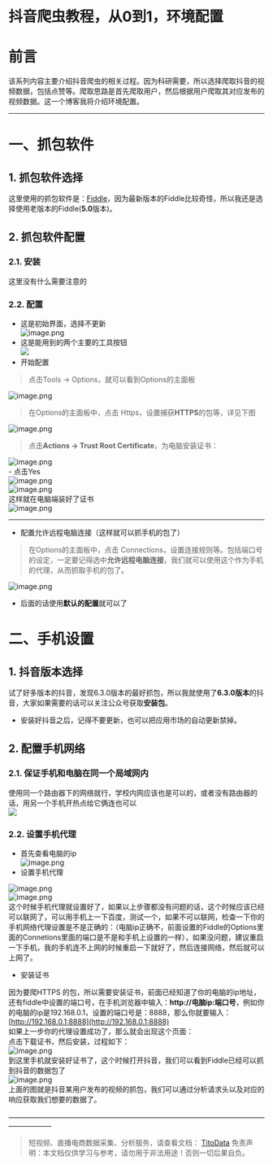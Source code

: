 # 抖音爬虫教程，从0到1，环境配置

<a name="f6SlM"></a>
# 前言
该系列内容主要介绍抖音爬虫的相关过程。因为科研需要，所以选择爬取抖音的视频数据，包括点赞等。爬取思路是首先爬取用户，然后根据用户爬取其对应发布的视频数据。这一个博客我将介绍环境配置。 

---

<a name="2TqZ5"></a>
# 一、抓包软件
<a name="0CaNV"></a>
## 1. 抓包软件选择
这里使用的抓包软件是：[Fiddle](https://www.telerik.com/fiddler)，因为最新版本的Fiddle比较奇怪，所以我还是选择使用老版本的Fiddle(**5.0**版本)。
<a name="8UepP"></a>
## 2. 抓包软件配置
<a name="q3Fqk"></a>
### 2.1. 安装
这里没有什么需要注意的
<a name="Z29qQ"></a>
### 2.2. 配置

- 这是初始界面，选择不更新<br />![image.png](https://cdn.nlark.com/yuque/0/2020/png/97322/1607128973296-90423614-3358-400e-81fd-ed7cedd591f1.png#align=left&display=inline&height=698&margin=%5Bobject%20Object%5D&name=image.png&originHeight=1396&originWidth=2850&size=1182354&status=done&style=none&width=1425)
- 这是能用到的两个主要的工具按钮<br />![](https://cdn.nlark.com/yuque/0/2020/png/97322/1607128935664-1b193439-decc-45c3-95b9-4930827fda1b.png#align=left&display=inline&height=155&margin=%5Bobject%20Object%5D&originHeight=155&originWidth=705&size=0&status=done&style=none&width=705)
- 开始配置
> 点击Tools -> Options，就可以看到Options的主面板

![image.png](https://cdn.nlark.com/yuque/0/2020/png/97322/1607129252500-2dfd4de1-58a3-4e30-83dc-d819d8116405.png#align=left&display=inline&height=696&margin=%5Bobject%20Object%5D&name=image.png&originHeight=1392&originWidth=2754&size=1442628&status=done&style=none&width=1377)
> 在Options的主面板中，点击 Https，设置捕获**HTTPS**的包等，详见下图

![image.png](https://cdn.nlark.com/yuque/0/2020/png/97322/1607129011497-5c5fb625-2918-4ad8-aec0-dc2d0d09f36d.png#align=left&display=inline&height=398&margin=%5Bobject%20Object%5D&name=image.png&originHeight=796&originWidth=1318&size=346588&status=done&style=none&width=659)
> 点击**Actions -> Trust Root Certificate**，为电脑安装证书：

![image.png](https://cdn.nlark.com/yuque/0/2020/png/97322/1607129024738-0e8cc53f-f0d7-4bd4-a3e0-763aeef2cfed.png#align=left&display=inline&height=531&margin=%5Bobject%20Object%5D&name=image.png&originHeight=1062&originWidth=2306&size=1018003&status=done&style=none&width=1153)<br />- 点击Yes<br />![image.png](https://cdn.nlark.com/yuque/0/2020/png/97322/1607129038225-467c1068-59e4-4a57-a992-c9797a018c46.png#align=left&display=inline&height=466&margin=%5Bobject%20Object%5D&name=image.png&originHeight=932&originWidth=1630&size=713085&status=done&style=none&width=815)<br />![image.png](https://cdn.nlark.com/yuque/0/2020/png/97322/1607129050438-56b511ff-c109-486e-beb7-8b7811732e41.png#align=left&display=inline&height=443&margin=%5Bobject%20Object%5D&name=image.png&originHeight=886&originWidth=1374&size=480490&status=done&style=none&width=687)<br />这样就在电脑端装好了证书<br />![image.png](https://cdn.nlark.com/yuque/0/2020/png/97322/1607129064515-8ff21cc7-e2e2-4f97-8ee8-153d62921c29.png#align=left&display=inline&height=417&margin=%5Bobject%20Object%5D&name=image.png&originHeight=834&originWidth=1338&size=408319&status=done&style=none&width=669)

---

- 配置允许远程电脑连接（这样就可以抓手机的包了）
> 在Options的主面板中，点击 Connections，设置连接规则等。包括端口号的设定，一定要记得选中**允许远程电脑连接**，我们就可以使用这个作为手机的代理，从而抓取手机的包了。

![image.png](https://cdn.nlark.com/yuque/0/2020/png/97322/1607129081900-168e6985-0b03-4ae4-b873-e4d0cc063c91.png#align=left&display=inline&height=422&margin=%5Bobject%20Object%5D&name=image.png&originHeight=844&originWidth=1330&size=457443&status=done&style=none&width=665)

- 后面的话使用**默认的配置**就可以了
<a name="gqh02"></a>
# 二、手机设置
<a name="aR9kj"></a>
## 1. 抖音版本选择
试了好多版本的抖音，发现6.3.0版本的最好抓包，所以我就使用了**6.3.0版本**的抖音，大家如果需要的话可以关注公众号获取**安装包**。

- 安装好抖音之后，记得不要更新，也可以把应用市场的自动更新禁掉。
<a name="sPoym"></a>
## 2. 配置手机网络
<a name="UWsz9"></a>
### 2.1. 保证手机和电脑在同一个局域网内
使用同一个路由器下的网络就行，学校内网应该也是可以的，或者没有路由器的话，用另一个手机开热点给它俩连也可以<br />![](https://cdn.nlark.com/yuque/0/2020/png/97322/1607128935407-c677b55b-98bf-42f5-85b2-73c1e38a74bf.png#align=left&display=inline&height=131&margin=%5Bobject%20Object%5D&originHeight=131&originWidth=1067&size=0&status=done&style=none&width=1067)
<a name="44rFL"></a>
### 2.2. 设置手机代理

- 首先查看电脑的ip<br />![image.png](https://cdn.nlark.com/yuque/0/2020/png/97322/1607129098299-0f463ef1-0aa9-4e42-ac69-576a1a47b5b1.png#align=left&display=inline&height=397&margin=%5Bobject%20Object%5D&name=image.png&originHeight=794&originWidth=1850&size=273068&status=done&style=none&width=925)
- 设置手机代理

![image.png](https://cdn.nlark.com/yuque/0/2020/png/97322/1607129121381-d0c65070-6f98-48f3-96ea-f7064ebe4e71.png#align=left&display=inline&height=602&margin=%5Bobject%20Object%5D&name=image.png&originHeight=1204&originWidth=2604&size=783031&status=done&style=none&width=1302)<br />![image.png](https://cdn.nlark.com/yuque/0/2020/png/97322/1607129139580-191ef732-339e-4550-b486-b49e32acc7f0.png#align=left&display=inline&height=590&margin=%5Bobject%20Object%5D&name=image.png&originHeight=1180&originWidth=1590&size=396266&status=done&style=none&width=795)<br />这个时候手机代理就设置好了，如果以上步骤都没有问题的话，这个时候应该已经可以联网了，可以用手机上一下百度，测试一个，如果不可以联网，检查一下你的手机网络代理设置是不是正确的：（电脑ip正确不，前面设置的Fiddle的Options里面的Connetions里面的端口是不是和手机上设置的一样），如果没问题，建议重启一下手机，我的手机连不上网的时候重启一下就好了，然后连接网络，然后就可以上网了。

- 安装证书

因为要爬HTTPS 的包，所以需要安装证书，前面已经知道了你的电脑的ip地址，还有fiddle中设置的端口号，在手机浏览器中输入：**http://电脑ip:端口号**，例如你的电脑的ip是192.168.0.1，设置的端口号是：8888，那么你就要输入：[http://192.168.0.1:8888](http://192.168.0.1:8888)<br />如果上一步你的代理设置成功了，那么就会出现这个页面：<br />点击下载证书，然后安装，过程如下：<br />![image.png](https://cdn.nlark.com/yuque/0/2020/png/97322/1607129154935-d7b6d9f5-9467-4245-90c3-2e9f9c19ee69.png#align=left&display=inline&height=383&margin=%5Bobject%20Object%5D&name=image.png&originHeight=766&originWidth=2546&size=519336&status=done&style=none&width=1273)<br />到这里手机就安装好证书了，这个时候打开抖音，我们可以看到Fiddle已经可以抓到抖音的数据包了<br />![image.png](https://cdn.nlark.com/yuque/0/2020/png/97322/1607129172464-c579583d-7141-4d39-ad6d-2b8050c0c111.png#align=left&display=inline&height=685&margin=%5Bobject%20Object%5D&name=image.png&originHeight=1370&originWidth=2836&size=2141680&status=done&style=none&width=1418)<br />上面的图就是抖音某用户发布的视频的抓包，我们可以通过分析请求头以及对应的响应获取我们想要的数据了。<br />
<br />——————————————————————————————————————————
<a name="9794cc28"></a>

>
> 短视频、直播电商数据采集、分析服务，请查看文档： [TitoData](https://www.titodata.com?from=douyinarticle)
> 免责声明：本文档仅供学习与参考，请勿用于非法用途！否则一切后果自负。
> 
